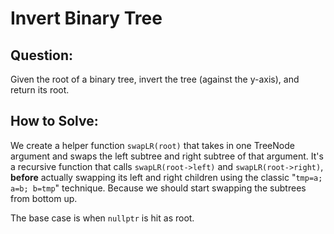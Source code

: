 # Invert Binary Tree

## Question:

Given the root of a binary tree, invert the tree (against the y-axis), and return its root.

## How to Solve:

We create a helper function `swapLR(root)` that takes in one TreeNode
argument and swaps the left subtree and right subtree of that
argument. It's a recursive function that calls `swapLR(root->left)`
and `swapLR(root->right)`, **before** actually swapping its left and
right children using the classic "`tmp=a; a=b; b=tmp`"
technique. Because we should start swapping the subtrees from bottom
up.

The base case is when `nullptr` is hit as root.
